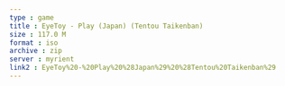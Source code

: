```yaml
---
type : game
title : EyeToy - Play (Japan) (Tentou Taikenban)
size : 117.0 M
format : iso
archive : zip
server : myrient
link2 : EyeToy%20-%20Play%20%28Japan%29%20%28Tentou%20Taikenban%29
---
```

